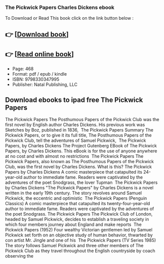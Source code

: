 ### The Pickwick Papers Charles Dickens ebook

To Download or Read This book click on the link button below :

## 👉  [**[Download book](http://ebooksharez.info/download.php?group=book&from=github.com&id=718251&lnk=1064 "Download book")**]

## 👉  [**[Read online book](http://ebooksharez.info/download.php?group=book&from=github.com&id=718251&lnk=1064 "Read online book")**]


* Page: 468
* Format: pdf / epub / kindle
* ISBN: 9798330347995
* Publisher: Natal Publishing, LLC



## Download ebooks to ipad free The Pickwick Papers



 The Pickwick Papers The Posthumous Papers of the Pickwick Club was the first novel by English author Charles Dickens. His previous work was Sketches by Boz, published in 1836, 
 The Pickwick Papers Summary The Pickwick Papers, or to give it its full title, The Posthumous Papers of the Pickwick Club, tell the adventures of Samuel Pickwick, 
 The Pickwick Papers, by Charles Dickens The Project Gutenberg EBook of The Pickwick Papers, by Charles Dickens. This eBook is for the use of anyone anywhere at no cost and with almost no restrictions 
 The Pickwick Papers The Pickwick Papers, also known as The Posthumous Papers of the Pickwick Club, was the first novel by Charles Dickens. What is this?
 The Pickwick Papers by Charles Dickens A comic masterpiece that catapulted its 24-year-old author to immediate fame. Readers were captivated by the adventures of the poet Snodgrass, the lover Tupman 
 The Pickwick Papers by Charles Dickens &quot;The Pickwick Papers&quot; by Charles Dickens is a novel written in the early 19th century. The story revolves around Samuel Pickwick, the eccentric and optimistic 
 The Pickwick Papers (Penguin Classics) A comic masterpiece that catapulted its twenty-four-year-old author to immediate fame. Readers were captivated by the adventures of the poet Snodgrass.
 The Pickwick Papers The Pickwick Club of London, headed by Samuel Pickwick, decides to establish a traveling society in which four members journey about England and make reports 
 The Pickwick Papers (1952) Four wealthy Victorian gentlemen led by Samuel Pickwick set forth on an objective study of human behavior, thwarted by con artist Mr. Jingle and one of his 
 The Pickwick Papers (TV Series 1985) The story follows Samuel Pickwick and three other members of The Pickwick Club as they travel throughout the English countryside by coach observing the 





